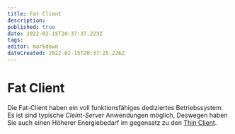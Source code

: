 ```yaml
---
title: Fat Client
description: 
published: true
date: 2022-02-15T20:37:37.223Z
tags: 
editor: markdown
dateCreated: 2022-02-15T20:37:25.226Z
---
```


# Fat Client

Die Fat-Client haben ein voll funktionsfähiges dediziertes
Betriebssystem. Es ist sind typische *Cleint-Server* Anwendungen
möglich, Deswegen haben Sie auch einen Höherer Energiebedarf im
gegensatz zu den [Thin Client](/Thin_Client).